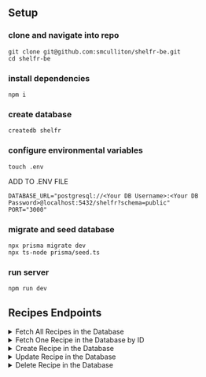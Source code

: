 ## Setup
### clone and navigate into repo
`git clone git@github.com:smculliton/shelfr-be.git` <br>
`cd shelfr-be` <br>

### install dependencies
`npm i` <br>

### create database
`createdb shelfr`

### configure environmental variables
`touch .env` <br>

ADD TO .ENV FILE
```
DATABASE_URL="postgresql://<Your DB Username>:<Your DB Password>@localhost:5432/shelfr?schema=public"
PORT="3000"
```

### migrate and seed database
`npx prisma migrate dev` <br>
`npx ts-node prisma/seed.ts` <br>

### run server
`npm run dev`


## Recipes Endpoints
  <details close>
    <summary>Fetch All Recipes in the Database</summary>

      > GET /api/v1/recipes
      
    JSON Response Example: 
    ```json 
    ```
  </details>
  <details close>
    <summary>Fetch One Recipe in the Database by ID</summary>

      > GET /api/v1/recipes/:id
      
    JSON Response Example: 
    ```json 
    ```
  </details>
  <details close>
    <summary>Create Recipe in the Database</summary>

      > POST /api/v1/Recipes

    Request Body Example: 
    ```json
      {
          "name": "Peanut Butter Oreos",
          "steps": [
              "Dip Oreo into jar of Peanut Butter",
              "Consume",
              "Repeat until satisfied"
          ],
          "description": "A true camp classic! Enjoy with a scary movie on a slumber party.",
          "ingredients": [
              {
                  "name": "Peanut Butter",
                  "amount": 1,
                  "unit": "jar"
              },
              {
                  "name": "Oreos",
                  "amount": 1,
                  "unit": "box"
              }
          ]
      }
    ```
      
    Successful Response Example: 
    ```
      Recipe successfully created
    ```
  </details>
  <details close>
    <summary>Update Recipe in the Database</summary>

      > PATCH /api/v1/recipes/:id

    Request Body Example: 
    ```json
    ```
      
    Successful Response Example: 
    ```
    ```
  </details>
  <details close>
    <summary>Delete Recipe in the Database</summary>

      > DELETE /api/v1/recipes/:id
      
    Successful Response Example: 
    ```
    ```
  </details>
  <br>

